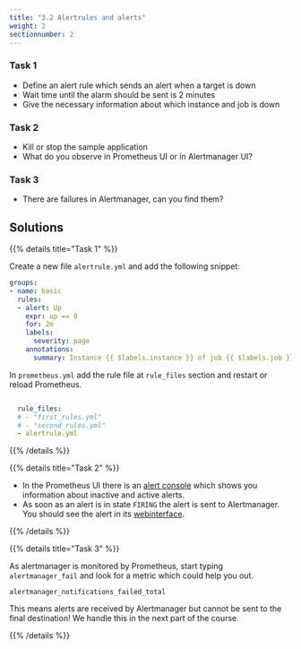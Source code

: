```yaml
---
title: "3.2 Alertrules and alerts"
weight: 2
sectionnumber: 2
---
```


### Task 1

* Define an alert rule which sends an alert when a target is down
* Wait time until the alarm should be sent is 2 minutes
* Give the necessary information about which instance and job is down

### Task 2

* Kill or stop the sample application
* What do you observe in Prometheus UI or in Alertmanager UI?

### Task 3

* There are failures in Alertmanager, can you find them?

## Solutions

{{% details title="Task 1" %}}

Create a new file `alertrule.yml` and add the following snippet:

```yaml
groups:
- name: basic
  rules:
  - alert: Up
    expr: up == 0
    for: 2m
    labels:
      severity: page
    annotations:
      summary: Instance {{ $labels.instance }} of job {{ $labels.job }} is down
```

In `prometheus.yml` add the rule file at `rule_files` section and restart or reload Prometheus.

```yaml

  rule_files:
  # - "first_rules.yml"
  # - "second_rules.yml"
  - alertrule.yml
```
{{% /details %}}

{{% details title="Task 2" %}}

* In the Prometheus UI there is an [alert console](http://localhost:9090/alerts) which shows you information about inactive and active alerts.
* As soon as an alert is in state `FIRING` the alert is sent to Alertmanager. You should see the alert in its [webinterface](http://localhost:9093/).

{{% /details %}}

{{% details title="Task 3" %}}

As alertmanager is monitored by Prometheus, start typing `alertmanager_fail` and
look for a metric which could help you out.

```
alertmanager_notifications_failed_total
```

This means alerts are received by Alertmanager but cannot be sent to the final destination! We handle this in the next part of the course.

{{% /details %}}
